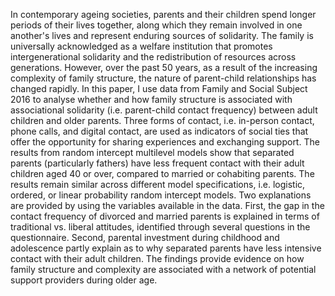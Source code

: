 In contemporary ageing societies, parents and their children spend longer periods of their lives together, along which they remain involved in one another's lives and represent enduring sources of solidarity. The family is universally acknowledged as a welfare institution that promotes intergenerational solidarity and the redistribution of resources across generations. However, over the past 50 years, as a result of the increasing complexity of family structure, the nature of parent-child relationships has changed rapidly. In this paper, I use data from Family and Social Subject 2016 to analyse whether and how family structure is associated with associational solidarity (i.e. parent-child contact frequency) between adult children and older parents. Three forms of contact, i.e. in-person contact, phone calls, and digital contact, are used as indicators of social ties that offer the opportunity for sharing experiences and exchanging support. The results from random intercept multilevel models show that separated parents (particularly fathers) have less frequent contact with their adult children aged 40 or over, compared to married or cohabiting parents. The results remain similar across different model specifications, i.e. logistic, ordered, or linear probability random intercept models. Two explanations are provided by using the variables available in the data. First, the gap in the contact frequency of divorced and married parents is explained in terms of traditional vs. liberal attitudes, identified through several questions in the questionnaire. Second, parental investment during childhood and adolescence partly explain as to why separated parents have less intensive contact with their adult children. The findings provide evidence on how family structure and complexity are associated with a network of potential support providers during older age.     